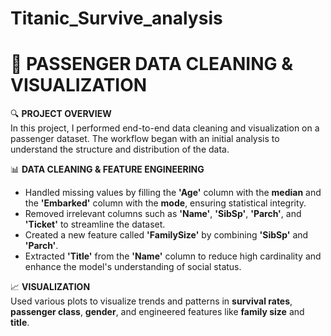 # Titanic_Survive_analysis

# 🚀 PASSENGER DATA CLEANING & VISUALIZATION

🔍 **PROJECT OVERVIEW**  
In this project, I performed end-to-end data cleaning and visualization on a passenger dataset. The workflow began with an initial analysis to understand the structure and distribution of the data.

📊 **DATA CLEANING & FEATURE ENGINEERING**  
- Handled missing values by filling the **'Age'** column with the **median** and the **'Embarked'** column with the **mode**, ensuring statistical integrity.  
- Removed irrelevant columns such as **'Name'**, **'SibSp'**, **'Parch'**, and **'Ticket'** to streamline the dataset.  
- Created a new feature called **'FamilySize'** by combining **'SibSp'** and **'Parch'**.  
- Extracted **'Title'** from the **'Name'** column to reduce high cardinality and enhance the model's understanding of social status.

📈 **VISUALIZATION**  
Used various plots to visualize trends and patterns in **survival rates**, **passenger class**, **gender**, and engineered features like **family size** and **title**.
